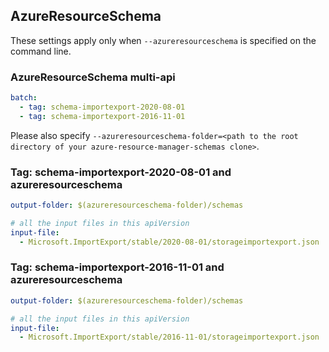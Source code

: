 ## AzureResourceSchema

These settings apply only when `--azureresourceschema` is specified on the command line.

### AzureResourceSchema multi-api

``` yaml $(azureresourceschema) && $(multiapi)
batch:
  - tag: schema-importexport-2020-08-01
  - tag: schema-importexport-2016-11-01

```

Please also specify `--azureresourceschema-folder=<path to the root directory of your azure-resource-manager-schemas clone>`.

### Tag: schema-importexport-2020-08-01 and azureresourceschema

``` yaml $(tag) == 'schema-importexport-2020-08-01' && $(azureresourceschema)
output-folder: $(azureresourceschema-folder)/schemas

# all the input files in this apiVersion
input-file:
  - Microsoft.ImportExport/stable/2020-08-01/storageimportexport.json

```

### Tag: schema-importexport-2016-11-01 and azureresourceschema

``` yaml $(tag) == 'schema-importexport-2016-11-01' && $(azureresourceschema)
output-folder: $(azureresourceschema-folder)/schemas

# all the input files in this apiVersion
input-file:
  - Microsoft.ImportExport/stable/2016-11-01/storageimportexport.json

```
